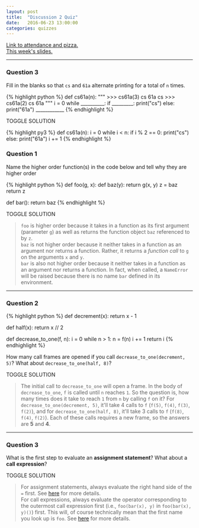 ```yaml
---
layout: post
title:  "Discussion 2 Quiz"
date:   2016-06-23 13:00:00
categories: quizzes
---
```


[Link to attendance and pizza.](http://tiny.cc/tammydisc2)  
[This week's slides.](https://docs.google.com/presentation/d/1UQx9sSLovlhm2oy7f0SKb8vDV_4glXCa0Co8HHtzzi0/edit?usp=sharing)

---
### Question 3  

Fill in the blanks so that <code>cs</code> and <code>61a</code> alternate printing for a total of <code>n</code> times.

{% highlight python %}
def cs61a(n):
    """
    >>> cs61a(3)
    cs
    61a
    cs
    >>> cs61a(2)
    cs
    61a
    """
    i = 0
    while __________:
        if _________:
            print("cs")
        else:
            print("61a")
        ____________
{% endhighlight %}    

<a class="btn btn-default solution-toggle-3">TOGGLE SOLUTION</a>

<div class="solution-3">
{% highlight py3 %}
def cs61a(n):
    i = 0
    while i < n:
        if i % 2 == 0:
            print("cs")
        else:
            print("61a")
        i += 1
{% endhighlight %}    
</blockquote>

### Question 1 

Name the higher order function(s) in the code below and tell why they are higher order

{% highlight python %}
def foo(g, x):
    def baz(y):
        return g(x, y)
    z = baz
    return z

def bar():
    return baz
{% endhighlight %}

<a class="btn btn-default solution-toggle">TOGGLE SOLUTION</a>

<blockquote class="solution"><code>foo</code> is higher order because it takes in a function as its first argument (parameter <code>g</code>) as well as returns the function object <code>baz</code> referenced to by <code>z</code>. <br/>
<code>baz</code> is not higher order because it neither takes in a function as an argument nor returns a function. Rather, it returns a <i>function call</i> to <code>g</code> on the arguments <code>x</code> and <code>y</code>. <br/>
<code>bar</code> is also not higher order because it neither takes in a function as an argument nor returns a function. In fact, when called, a <code>NameError</code> will be raised because there is no name <code>bar</code> defined in its environment.
</blockquote>

 --- 
  
### Question 2

{% highlight python %}
def decrement(x):
    return x - 1

def half(x):
    return x // 2

def decrease_to_one(f, n):
    i = 0
    while n > 1:
        n = f(n)
        i += 1
    return i
{% endhighlight %}


How many call frames are opened if you call `decrease_to_one(decrement, 5)`? What about `decrease_to_one(half, 8)`?

<a class="btn btn-default solution-toggle-2">TOGGLE SOLUTION</a>

<blockquote class="solution-2">The initial call to <code>decrease_to_one</code> will open a frame. In the body of <code>decrease_to_one</code>, <code>f</code> is called until <code>n</code> reaches <code>1</code>. So the question is, how many times does it take to reach <code>1</code> from <code>n</code> by calling <code>f</code> on it? For <code>decrease_to_one(decrement, 5)</code>, it'll take 4 calls to <code>f</code> (<code>f(5)</code>, <code>f(4)</code>, <code>f(3)</code>, <code>f(2)</code>), and for <code>decrease_to_one(half, 8)</code>, it'll take 3 calls to <code>f</code> (<code>f(8)</code>, <code>f(4)</code>, <code>f(2)</code>). Each of these calls requires a new frame, so the answers are <b>5</b> and <b>4</b>.
</blockquote>

 --- 
  
### Question 3

What is the first step to evaluate an **assignment statement**? What about a **call expression**?

<a class="btn btn-default solution-toggle-3">TOGGLE SOLUTION</a>

<blockquote class="solution-3">For assignment statements, always evaluate the right hand side of the <code>=</code> first. See <a href="/cs61a-resources/guides/env-diag.html#assignment">here</a> for more details. <br/>
For call expressions, always evaluate the operator corresponding to the outermost call expression first (i.e., <code>foo(bar(x), y)</code> in <code>foo(bar(x), y)()</code>) first. This will, of course technically mean that the first name you look up is <code>foo</code>. See <a href="/cs61a-resources/guides/env-diag.html#call">here</a> for more details. <br/>
</blockquote>

